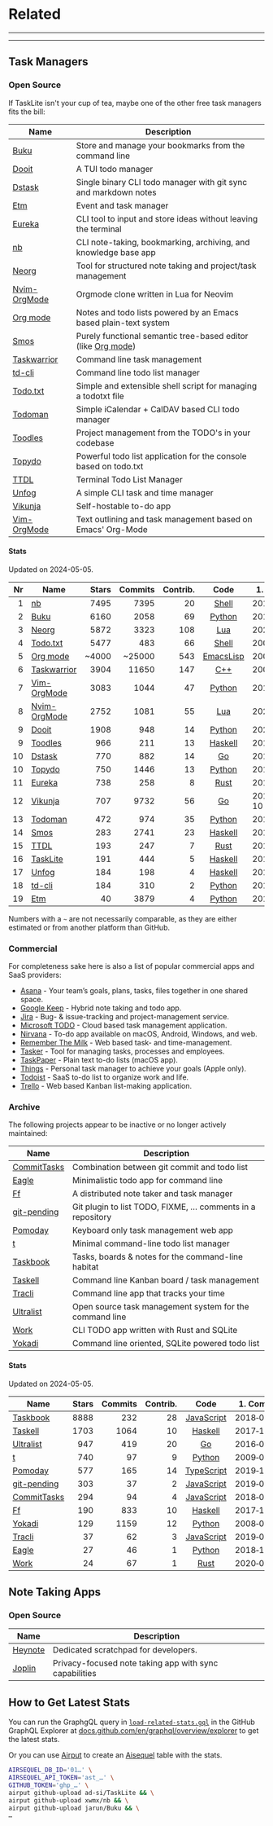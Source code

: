 # Related

---
<!-- toc -->
---


## Task Managers

### Open Source

If TaskLite isn't your cup of tea, maybe one of the other free task managers
fits the bill:

Name          | Description
--------------|-----------------------------------------------------------------
[Buku]        | Store and manage your bookmarks from the command line
[Dooit]       | A TUI todo manager
[Dstask]      | Single binary CLI todo manager with git sync and markdown notes
[Etm]         | Event and task manager
[Eureka]      | CLI tool to input and store ideas without leaving the terminal
[nb]          | CLI note-taking, bookmarking, archiving, and knowledge base app
[Neorg]       | Tool for structured note taking and project/task management
[Nvim-OrgMode]| Orgmode clone written in Lua for Neovim
[Org mode]    | Notes and todo lists powered by an Emacs based plain-text system
[Smos]        | Purely functional semantic tree-based editor (like [Org mode])
[Taskwarrior] | Command line task management
[td-cli]      | Command line todo list manager
[Todo.txt]    | Simple and extensible shell script for managing a todotxt file
[Todoman]     | Simple iCalendar + CalDAV based CLI todo manager
[Toodles]     | Project management from the TODO's in your codebase
[Topydo]      | Powerful todo list application for the console based on todo.txt
[TTDL]        | Terminal Todo List Manager
[Unfog]       | A simple CLI task and time manager
[Vikunja]     | Self-hostable to-do app
[Vim-OrgMode] | Text outlining and task management based on Emacs' Org-Mode


#### Stats

Updated on 2024-05-05.

<!-- Uses non breaking hyphens for date hyphens -->

Nr|Name          |Stars|Commits|Contrib.| Code             | 1. Commit
-:|--------------|----:|------:|-------:|:----------------:|----------
 1|[nb]          | 7495|   7395|     20 |[Shell][nb]       |2014‑11‑12
 2|[Buku]        | 6160|   2058|     69 |[Python][Buku]    |2015‑11‑02
 3|[Neorg]       | 5872|   3323|    108 |[Lua][Neorg]      |2021‑04‑11
 4|[Todo.txt]    | 5477|    483|     66 |[Shell][TtxtGH]   |2009‑03‑05
 5|[Org mode]    |~4000| ~25000|    543 |[EmacsLisp][OmC]  |2003‑01‑01
 6|[Taskwarrior] | 3904|  11650|    147 |[C++][TwGH]       |2008‑04‑19
 7|[Vim-OrgMode] | 3083|   1044|     47 |[Python][VomGH]   |2010‑10‑09
 8|[Nvim-OrgMode]| 2752|   1081|     55 |[Lua][NvomGH]     |2021‑05‑13
 9|[Dooit]       | 1908|    948|     14 |[Python][Dooit]   |2022‑04‑17
 9|[Toodles]     |  966|    211|     13 |[Haskell][TooGH]  |2018‑09‑04
10|[Dstask]      |  770|    882|     14 |[Go][Dstask]      |2018‑12‑08
10|[Topydo]      |  750|   1446|     13 |[Python][Topydo]  |2014‑10‑19
11|[Eureka]      |  738|    258|      8 |[Rust][Eureka]    |2017‑11‑20
12|[Vikunja]     |  707|   9732|     56 |[Go][VikGH]       |2018-06-10
13|[Todoman]     |  472|    974|     35 |[Python][TmGH]    |2015‑03‑29
14|[Smos]        |  283|   2741|     23 |[Haskell][SmosGH] |2018‑07‑29
15|[TTDL]        |  193|    247|      7 |[Rust][TTDL]      |2018‑12‑30
16|[TaskLite]    |  191|    444|      5 |[Haskell][TLGH]   |2018‑06‑04
17|[Unfog]       |  184|    198|      4 |[Haskell][Unfog]  |2019‑10‑22
18|[td-cli]      |  184|    310|      2 |[Python][td-cli]  |2018‑06‑03
19|[Etm]         |   40|   3879|      4 |[Python][Etm]     |2017‑09‑02


Numbers with a `~` are not necessarily comparable,
as they are either estimated or from another platform than GitHub.


### Commercial

For completeness sake here is also a list of popular commercial apps
and SaaS providers:

- [Asana] - Your team’s goals, plans, tasks, files together in one shared space.
- [Google Keep] - Hybrid note taking and todo app.
- [Jira] - Bug- & issue-tracking and project-management service.
- [Microsoft TODO] - Cloud based task management application.
- [Nirvana] - To-do app available on macOS, Android, Windows, and web.
- [Remember The Milk] - Web based task- and time-management.
- [Tasker] - Tool for managing tasks, processes and employees.
- [TaskPaper] - Plain text to-do lists (macOS app).
- [Things] - Personal task manager to achieve your goals (Apple only).
- [Todoist] - SaaS to-do list to organize work and life.
- [Trello] - Web based Kanban list-making application.

[Asana]: https://asana.com
[Google Keep]: https://keep.google.com
[Jira]: https://www.atlassian.com/software/jira
[Microsoft TODO]: https://to-do.microsoft.com
[Nirvana]: https://nirvanahq.com/
[Remember The Milk]: https://rememberthemilk.com
[Tasker]: https://www.taskertools.com
[TaskPaper]: https://www.taskpaper.com
[Things]: https://culturedcode.com/things/
[Todoist]: https://todoist.com
[Trello]: https://trello.com


### Archive

The following projects appear to be inactive or no longer actively maintained:

Name          | Description
--------------|-----------------------------------------------------------------
[CommitTasks] | Combination between git commit and todo list
[Eagle]       | Minimalistic todo app for command line
[Ff]          | A distributed note taker and task manager
[git-pending] | Git plugin to list TODO, FIXME, … comments in a repository
[Pomoday]     | Keyboard only task management web app
[t]           | Minimal command-line todo list manager
[Taskbook]    | Tasks, boards & notes for the command-line habitat
[Taskell]     | Command line Kanban board / task management
[Tracli]      | Command line app that tracks your time
[Ultralist]   | Open source task management system for the command line
[Work]        | CLI TODO app written with Rust and SQLite
[Yokadi]      | Command line oriented, SQLite powered todo list


#### Stats

Updated on 2024-05-05.

Name         |Stars|Commits|Contrib.| Code             | 1. Commit
-------------|----:|------:|-------:|:----------------:|----------
[Taskbook]   | 8888|    232|     28 |[JavaScript][TbGH]|2018‑02‑12
[Taskell]    | 1703|   1064|     10 |[Haskell][TllGH]  |2017‑11‑15
[Ultralist]  |  947|    419|     20 |[Go][UlGH]        |2016‑04‑23
[t]          |  740|     97|      9 |[Python][t]       |2009‑08‑26
[Pomoday]    |  577|    165|     14 |[TypeScript][PGH] |2019‑10‑24
[git-pending]|  303|     37|      2 |[JavaScript][gpGH]|2019‑06‑17
[CommitTasks]|  294|     94|      4 |[JavaScript][CTGH]|2018‑08‑17
[Ff]         |  190|    833|     10 |[Haskell][Ff]     |2017‑12‑29
[Yokadi]     |  129|   1159|     12 |[Python][YGH]     |2008‑08‑24
[Tracli]     |   37|     62|      3 |[JavaScript][TrGH]|2019‑07‑15
[Eagle]      |   27|     46|      1 |[Python][Eagle]   |2018‑10‑28
[Work]       |   24|     67|      1 |[Rust][Work]      |2020‑07‑15


[Buku]: https://github.com/jarun/Buku

[CommitTasks]: https://github.com/ZeroX-DG/CommitTasks
[CTGH]: https://github.com/ZeroX-DG/CommitTasks

[Dooit]: https://github.com/kraanzu/dooit

[Dstask]: https://github.com/naggie/dstask

[Eagle]: https://github.com/im-n1/eagle

[Etm]: https://github.com/dagraham/etm-dgraham

[Eureka]: https://github.com/simeg/eureka

[Ff]: https://github.com/ff-notes/ff

[git-pending]: https://github.com/kamranahmedse/git-pending
[gpGH]: https://github.com/kamranahmedse/git-pending

[nb]: https://github.com/xwmx/nb

[Neorg]: https://github.com/nvim-neorg/neorg

[Nvim-OrgMode]: https://nvim-orgmode.github.io/
[NvomGH]: https://github.com/nvim-orgmode/orgmode

[Org mode]: https://orgmode.org
[OmC]: https://git.sr.ht/~bzg/org-mode

[Pomoday]: https://pomoday.app/
[PGH]: https://github.com/huytd/pomoday-v2

[Smos]: https://smos.cs-syd.eu
[SmosGH]: https://github.com/NorfairKing/smos

[t]: https://github.com/sjl/t

[Taskbook]: https://github.com/klauscfhq/taskbook
[TbGH]: https://github.com/klauscfhq/taskbook

[Taskell]: https://taskell.app
[TllGH]: https://github.com/smallhadroncollider/taskell

[TaskLite]: https://tasklite.org
[TLGH]: https://github.com/ad-si/TaskLite

[Taskwarrior]: https://taskwarrior.org
[TwGH]: https://github.com/GothenburgBitFactory/taskwarrior

[td-cli]: https://github.com/darrikonn/td-cli

[Todo.txt]: http://todotxt.org/
[TtxtGH]: https://github.com/todotxt/todo.txt-cli

[Todoman]: https://todoman.readthedocs.io
[TmGH]: https://github.com/pimutils/todoman

[Toodles]: https://github.com/aviaviavi/toodles
[TooGH]: https://github.com/aviaviavi/toodles

[Topydo]: https://github.com/topydo/topydo

[Tracli]: https://github.com/ridvankaradag/tracli-terminal
[TrGH]: https://github.com/ridvankaradag/tracli-terminal

[TTDL]: https://github.com/VladimirMarkelov/ttdl

[Ultralist]: https://ultralist.io
[UlGH]: https://github.com/ultralist/ultralist

[Unfog]: https://github.com/unfog-io/unfog-cli

[Vikunja]: https://vikunja.io/
[VikGH]: https://github.com/go-vikunja/vikunja

[Vim-OrgMode]: https://github.com/jceb/vim-orgmode
[VomGH]: https://github.com/jceb/vim-orgmode

[Work]: https://github.com/g-w1/work

[Yokadi]: https://yokadi.github.io/
[YGH]: https://github.com/agateau/yokadi



## Note Taking Apps

### Open Source

Name          | Description
--------------|-----------------------------------------------------------------
[Heynote]     | Dedicated scratchpad for developers.
[Joplin]      | Privacy-focused note taking app with sync capabilities

[Heynote]: https://heynote.com/
[Joplin]: https://joplinapp.org/


## How to Get Latest Stats

You can run the GraphgQL query in
[`load-related-stats.gql`](load-related-stats.gql`)
in the GitHub GraphQL Explorer at
[docs.github.com/en/graphql/overview/explorer](
  https://docs.github.com/en/graphql/overview/explorer)
to get the latest stats.

Or you can use [Airput](https://github.com/Airsequel/Airput)
to create an [Aisequel](https://www.airsequel.com) table with the stats.

```sh
AIRSEQUEL_DB_ID='01…' \
AIRSEQUEL_API_TOKEN='ast_…' \
GITHUB_TOKEN='ghp_…' \
airput github-upload ad-si/TaskLite && \
airput github-upload xwmx/nb && \
airput github-upload jarun/Buku && \
…
```
